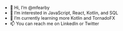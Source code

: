 - 👋 Hi, I’m @mfearby
- 👀 I’m interested in JavaScript, React, Kotlin, and SQL
- 🌱 I’m currently learning more Kotlin and TornadoFX
- 📫 You can reach me on LinkedIn or Twitter

<!---
mfearby/mfearby is a ✨ special ✨ repository because its `README.md` (this file) appears on your GitHub profile.
You can click the Preview link to take a look at your changes.
--->
